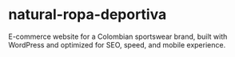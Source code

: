 # natural-ropa-deportiva
E-commerce website for a Colombian sportswear brand, built with WordPress and optimized for SEO, speed, and mobile experience.
